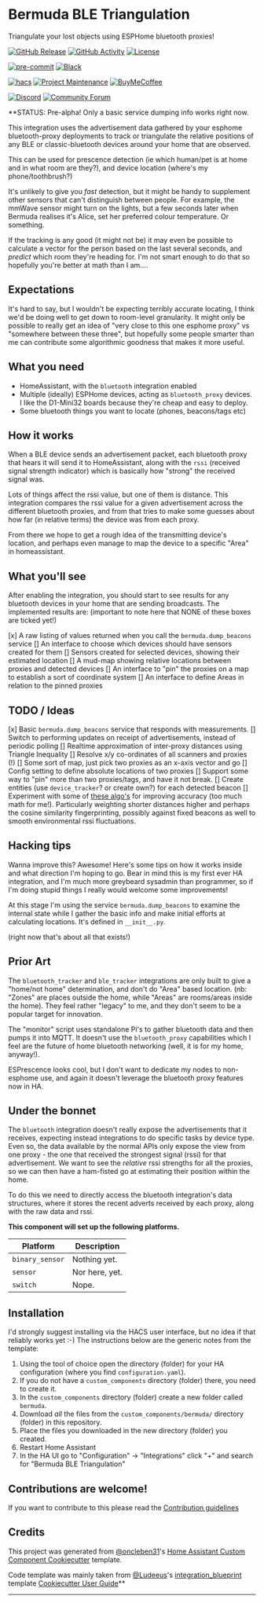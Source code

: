# Bermuda BLE Triangulation

Triangulate your lost objects using ESPHome bluetooth proxies!

[![GitHub Release][releases-shield]][releases]
[![GitHub Activity][commits-shield]][commits]
[![License][license-shield]](LICENSE)

[![pre-commit][pre-commit-shield]][pre-commit]
[![Black][black-shield]][black]

[![hacs][hacsbadge]][hacs]
[![Project Maintenance][maintenance-shield]][user_profile]
[![BuyMeCoffee][buymecoffeebadge]][buymecoffee]

[![Discord][discord-shield]][discord]
[![Community Forum][forum-shield]][forum]

**STATUS: Pre-alpha! Only a basic service dumping info works right now.

This integration uses the advertisement data gathered by your esphome
bluetooth-proxy deployments to track or triangulate the relative
positions of any BLE or classic-bluetooth devices around your home
that are observed.

This can be used for prescence detection (ie which human/pet is at home
and in what room are they?), and device location (where's my
phone/toothbrush?)

It's unlikely to give you *fast* detection, but it might be handy to
supplement other sensors that can't distinguish between people. For
example, the mmWave sensor might turn on the lights, but a few
seconds later when Bermuda realises it's Alice, set her preferred
colour temperature. Or something.

If the tracking is any good (it might not be) it may even be possible
to calculate a vector for the person based on the last several seconds,
and *predict* which room they're heading for. I'm not smart enough to do
that so hopefully you're better at math than I am....

## Expectations

It's hard to say, but I wouldn't be expecting terribly
accurate locating, I think we'd be doing well to get down to room-level
granularity. It might only be possible to really get an idea of "very close
to this one esphome proxy" vs "somewhere between these three", but hopefully some
people smarter than me can contribute some algorithmic goodness that makes
it more useful.

## What you need

- HomeAssistant, with the `bluetooth` integration enabled
- Multiple (ideally) ESPHome devices, acting as `bluetooth_proxy` devices.
  I like the D1-Mini32 boards because they're cheap and easy to deploy.
- Some bluetooth things you want to locate (phones, beacons/tags etc)

## How it works

When a BLE device sends an advertisement packet, each bluetooth proxy that hears
it will send it to HomeAssistant, along with the `rssi` (received signal strength
indicator) which is basically how "strong" the received signal was.

Lots of things affect the rssi value, but one of them is distance. This integration
compares the rssi value for a given advertisement across the different
bluetooth proxies, and from that tries to make some guesses about how far
(in relative terms) the device was from each proxy.

From there we hope to get a rough idea of the transmitting device's location,
and perhaps even manage to map the device to a specific "Area" in homeassistant.

## What you'll see

After enabling the integration, you should start to see results for any bluetooth
devices in your home that are sending broadcasts. The implemented results are:
(important to note here that NONE of these boxes are ticked yet!)

[x] A raw listing of values returned when you call the `bermuda.dump_beacons` service
[] An interface to choose which devices should have sensors created for them
[] Sensors created for selected devices, showing their estimated location
[] A mud-map showing relative locations between proxies and detected devices
[] An interface to "pin" the proxies on a map to establish a sort of coordinate system
[] An interface to define Areas in relation to the pinned proxies

## TODO / Ideas

[x] Basic `bermuda.dump_beacons` service that responds with measurements.
[] Switch to performing updates on receipt of advertisements, instead of periodic polling
[] Realtime approximation of inter-proxy distances using Triangle Inequality
[] Resolve x/y co-ordinates of all scanners and proxies (!)
[] Some sort of map, just pick two proxies as an x-axis vector and go
[] Config setting to define absolute locations of two proxies
[] Support some way to "pin" more than two proxies/tags, and have it not break.
[] Create entities (use `device_tracker`? or create own?) for each detected beacon
[] Experiment with some of
   [these algo's](https://mdpi-res.com/d_attachment/applsci/applsci-10-02003/article_deploy/applsci-10-02003.pdf?version=1584265508)
   for improving accuracy (too much math for me!). Particularly weighting shorter
   distances higher and perhaps the cosine similarity fingerprinting, possibly against
   fixed beacons as well to smooth environmental rssi fluctuations.


## Hacking tips

Wanna improve this? Awesome! Here's some tips on how it works inside and
what direction I'm hoping to go. Bear in mind this is my first ever HA
integration, and I'm much more greybeard sysadmin than programmer, so if
I'm doing stupid things I really would welcome some improvements!

At this stage I'm using the service `bermuda.dump_beacons` to examine the
internal state while I gather the basic info and make initial efforts at
calculating locations. It's defined in `__init__.py`.

(right now that's about all that exists!)

## Prior Art

The `bluetooth_tracker` and `ble_tracker` integrations are only built to give a "home/not home"
determination, and don't do "Area" based location. (nb: "Zones" are places outside the
home, while "Areas" are rooms/areas inside the home). They feel rather "legacy" to me,
and they don't seem to be a popular target for innovation.

The "monitor" script uses standalone Pi's to gather bluetooth data and then pumps it into
MQTT. It doesn't use the `bluetooth_proxy` capabilities which I feel are the future of
home bluetooth networking (well, it is for my home, anyway!).

ESPrescence looks cool, but I don't want to dedicate my nodes to non-esphome use, and again
it doesn't leverage the bluetooth proxy features now in HA.

## Under the bonnet

The `bluetooth` integration doesn't really expose the advertisements that it receives,
expecting instead integrations to do specific tasks by device type. Even so, the data
available by the normal APIs only expose the view from one proxy - the one that received
the strongest signal (rssi) for that advertisement. We want to see the *relative* rssi
strengths for all the proxies, so we can then have a ham-fisted go at estimating their
position within the home.

To do this we need to directly access the bluetooth integration's data structures, where
it stores the recent adverts received by each proxy, along with the raw data and rssi.


**This component will set up the following platforms.**

| Platform        | Description                                                               |
| --------------- | ------------------------------------------------------------------------- |
| `binary_sensor` | Nothing yet.                                         |
| `sensor`        | Nor here, yet. |
| `switch`        | Nope.                                       |


## Installation

I'd strongly suggest installing via the HACS user interface, but no idea if that reliably works
yet :-) The instructions below are the generic notes from the template:

1. Using the tool of choice open the directory (folder) for your HA configuration (where you find `configuration.yaml`).
2. If you do not have a `custom_components` directory (folder) there, you need to create it.
3. In the `custom_components` directory (folder) create a new folder called `bermuda`.
4. Download _all_ the files from the `custom_components/bermuda/` directory (folder) in this repository.
5. Place the files you downloaded in the new directory (folder) you created.
6. Restart Home Assistant
7. In the HA UI go to "Configuration" -> "Integrations" click "+" and search for "Bermuda BLE Triangulation"


<!---->

## Contributions are welcome!

If you want to contribute to this please read the [Contribution guidelines](CONTRIBUTING.md)

## Credits

This project was generated from [@oncleben31](https://github.com/oncleben31)'s [Home Assistant Custom Component Cookiecutter](https://github.com/oncleben31/cookiecutter-homeassistant-custom-component) template.

Code template was mainly taken from [@Ludeeus](https://github.com/ludeeus)'s [integration_blueprint][integration_blueprint] template
[Cookiecutter User Guide](https://cookiecutter-homeassistant-custom-component.readthedocs.io/en/stable/quickstart.html)**

---

[integration_blueprint]: https://github.com/custom-components/integration_blueprint
[black]: https://github.com/psf/black
[black-shield]: https://img.shields.io/badge/code%20style-black-000000.svg?style=for-the-badge
[buymecoffee]: https://www.buymeacoffee.com/AshleyGittins
[buymecoffeebadge]: https://img.shields.io/badge/buy%20me%20a%20coffee-donate-yellow.svg?style=for-the-badge
[commits-shield]: https://img.shields.io/github/commit-activity/y/agittins/bermuda.svg?style=for-the-badge
[commits]: https://github.com/agittins/bermuda/commits/main
[hacs]: https://hacs.xyz
[hacsbadge]: https://img.shields.io/badge/HACS-Custom-orange.svg?style=for-the-badge
[discord]: https://discord.gg/Qa5fW2R
[discord-shield]: https://img.shields.io/discord/330944238910963714.svg?style=for-the-badge
[exampleimg]: example.png
[forum-shield]: https://img.shields.io/badge/community-forum-brightgreen.svg?style=for-the-badge
[forum]: https://community.home-assistant.io/
[license-shield]: https://img.shields.io/github/license/agittins/bermuda.svg?style=for-the-badge
[maintenance-shield]: https://img.shields.io/badge/maintainer-%40agittins-blue.svg?style=for-the-badge
[pre-commit]: https://github.com/pre-commit/pre-commit
[pre-commit-shield]: https://img.shields.io/badge/pre--commit-enabled-brightgreen?style=for-the-badge
[releases-shield]: https://img.shields.io/github/release/agittins/bermuda.svg?style=for-the-badge
[releases]: https://github.com/agittins/bermuda/releases
[user_profile]: https://github.com/agittins
